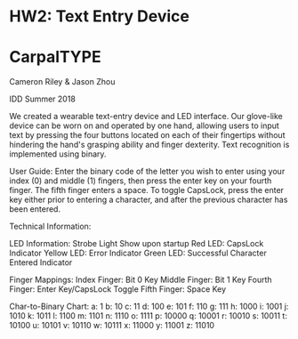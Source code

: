 # HW2: Text Entry Device
# CarpalTYPE
Cameron Riley & Jason Zhou 

IDD Summer 2018


We created a wearable text-entry device and LED interface. Our glove-like device can be worn on and operated by one hand, allowing users to input text by pressing the four buttons located on each of their fingertips without hindering the hand's grasping ability and finger dexterity. Text recognition is implemented using binary.

User Guide:
Enter the binary code of the letter you wish to enter using your index (0) and middle (1) fingers, then press the enter key on your fourth finger. The fifth finger enters a space.
To toggle CapsLock, press the enter key either prior to entering a character, and after the previous character has been entered.

Technical Information: 

LED Information:
Strobe Light Show upon startup
Red LED: CapsLock Indicator
Yellow LED: Error Indicator
Green LED: Successful Character Entered Indicator

Finger Mappings:
Index Finger: Bit 0 Key
Middle Finger: Bit 1 Key
Fourth Finger: Enter Key/CapsLock Toggle
Fifth Finger: Space Key

Char-to-Binary Chart:
a: 1
b: 10
c: 11
d: 100
e: 101
f: 110
g: 111
h: 1000
i: 1001
j: 1010
k: 1011
l: 1100
m: 1101
n: 1110
o: 1111
p: 10000
q: 10001
r: 10010
s: 10011
t: 10100
u: 10101
v: 10110
w: 10111
x: 11000
y: 11001
z: 11010	